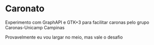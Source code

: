 # Caronato
Experimento com GraphAPI e GTK+3 para facilitar caronas pelo grupo Caronas-Unicamp Campinas

Provavelmente eu vou largar no meio, mas vale o desafio
